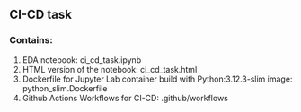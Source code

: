 ## CI-CD task
### Contains:
1. EDA notebook: ci_cd_task.ipynb
2. HTML version of the notebook: ci_cd_task.html
3. Dockerfile for Jupyter Lab container build with Python:3.12.3-slim image: python_slim.Dockerfile
4. Github Actions Workflows for CI-CD: .github/workflows
